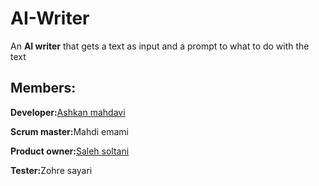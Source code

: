 # AI-Writer
<p>An <strong>AI writer</strong> that gets a text as input and a prompt to what to do with the text</p>

<h2>Members:</h2>
<p><strong>Developer:</strong><a href="https://github.com/ashkan1111">Ashkan mahdavi</a></p>
<p><strong>Scrum master:</strong>Mahdi emami</p>
<p><strong>Product owner:</strong><a href="https://github.com/sali-2002prog">Saleh soltani</a></p>
<p><strong>Tester:</strong>Zohre sayari</p>
